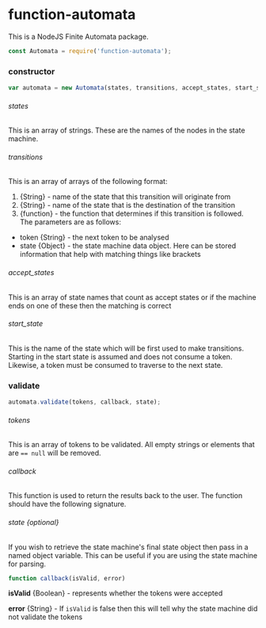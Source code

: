 # function-automata
This is a NodeJS Finite Automata package.

```javascript
const Automata = require('function-automata');
```

### constructor

```javascript
var automata = new Automata(states, transitions, accept_states, start_state);
```

###### states
This is an array of strings. These are the names of the nodes in the state machine.

###### transitions
This is an array of arrays of the following format:
1. {String} - name of the state that this transition will originate from
2. {String} - name of the state that is the destination of the transition
3. {function} - the function that determines if this transition is followed. The parameters are as follows:
  * token {String} - the next token to be analysed
  * state {Object} - the state machine data object. Here can be stored information that help with matching things like brackets

###### accept_states
This is an array of state names that count as accept states or if the machine ends on one of these then the matching is correct

###### start_state
This is the name of the state which will be first used to make transitions. Starting in the start state is assumed and does not consume a token. Likewise, a token must be consumed to traverse to the next state.

### validate
```javascript
automata.validate(tokens, callback, state);
```

###### tokens
This is an array of tokens to be validated. All empty strings or elements that are `== null` will be removed.

###### callback
This function is used to return the results back to the user. The function should have the following signature.

###### state {optional}
If you wish to retrieve the state machine's final state object then pass in a named object variable. This can be useful if you are using the state machine for parsing.

```javascript
function callback(isValid, error)
```
**isValid** {Boolean} - represents whether the tokens were accepted

**error** {String} - If `isValid` is false then this will tell why the state machine did not validate the tokens

